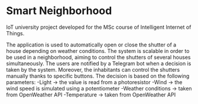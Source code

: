 # Smart Neighborhood

IoT university project developed for the MSc course of Intelligent Internet of Things.

The application is used to automatically open or close the shutter of a house depending on weather conditions.
The system is scalable in order to be used in a neighborhood, aiming to control the shutters of several houses simultaneously.
The users are notified by a Telegram bot when a decision is taken by the system. Moreover, the inhabitants can control the shutters manually thanks to specific buttons.
The decision is based on the following parameters:
-Light -> the value is read from a photoresistor
-Wind -> the wind speed is simulated using a potentiometer
-Weather conditions -> taken from OpenWeather API
-Temperature -> taken from OpenWeather API

